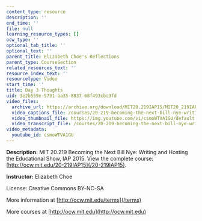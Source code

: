 ```yaml
---
content_type: resource
description: ''
end_time: ''
file: null
learning_resource_types: []
ocw_type: ''
optional_tab_title: ''
optional_text: ''
parent_title: Elizabeth Choe's Reflections
parent_type: CourseSection
related_resources_text: ''
resource_index_text: ''
resourcetype: Video
start_time: ''
title: Day 3 Thoughts
uid: 3e2b559e-5731-ba35-8837-68f493cbc3fd
video_files:
  archive_url: https://archive.org/download/MIT20.219IAP15/MIT20_219IAP15_EC_D03_Reflections_360p.mp4
  video_captions_file: /courses/20-219-becoming-the-next-bill-nye-writing-and-hosting-the-educational-show-january-iap-2015/ed8081f0a04857d7a6e80400915c400c_csmoWTVA1GU.vtt
  video_thumbnail_file: https://img.youtube.com/vi/csmoWTVA1GU/default.jpg
  video_transcript_file: /courses/20-219-becoming-the-next-bill-nye-writing-and-hosting-the-educational-show-january-iap-2015/d0faf743058116c2fba1bd5bc5b4dab4_csmoWTVA1GU.pdf
video_metadata:
  youtube_id: csmoWTVA1GU
---
```


**Description:** MIT 20.219 Becoming the Next Bill Nye: Writing and Hosting the Educational Show, IAP 2015. View the complete course: [http://ocw.mit.edu/20-219IAP15](/20-219IAP15).

**Instructor:** Elizabeth Choe

License: Creative Commons BY-NC-SA

More information at [http://ocw.mit.edu/terms](/terms)

More courses at [http://ocw.mit.edu](http://ocw.mit.edu)